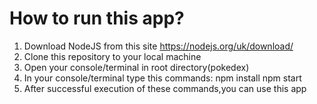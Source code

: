 # How to run this app?
1) Download NodeJS from this site https://nodejs.org/uk/download/
2) Clone this repository to your local machine
3) Open your console/terminal in root directory(pokedex)
4) In your console/terminal type this commands:
    npm install
    npm start
5) After successful execution of these commands,you can use this app    
    
